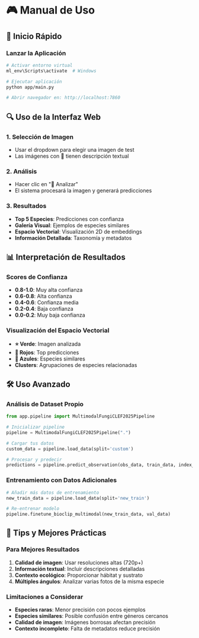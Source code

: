 # 🎮 Manual de Uso

## 🚀 Inicio Rápido

### Lanzar la Aplicación
```bash
# Activar entorno virtual
ml_env\Scripts\activate  # Windows

# Ejecutar aplicación
python app/main.py

# Abrir navegador en: http://localhost:7860
```

## 🔍 Uso de la Interfaz Web

### 1. Selección de Imagen
- Usar el dropdown para elegir una imagen de test
- Las imágenes con 📝 tienen descripción textual

### 2. Análisis
- Hacer clic en "🔮 Analizar"
- El sistema procesará la imagen y generará predicciones

### 3. Resultados
- **Top 5 Especies**: Predicciones con confianza
- **Galería Visual**: Ejemplos de especies similares  
- **Espacio Vectorial**: Visualización 2D de embeddings
- **Información Detallada**: Taxonomía y metadatos

## 📊 Interpretación de Resultados

### Scores de Confianza
- **0.8-1.0**: Muy alta confianza
- **0.6-0.8**: Alta confianza  
- **0.4-0.6**: Confianza media
- **0.2-0.4**: Baja confianza
- **0.0-0.2**: Muy baja confianza

### Visualización del Espacio Vectorial
- **⭐ Verde**: Imagen analizada
- **🔴 Rojos**: Top predicciones
- **🔵 Azules**: Especies similares
- **Clusters**: Agrupaciones de especies relacionadas

## 🛠️ Uso Avanzado

### Análisis de Dataset Propio
```python
from app.pipeline import MultimodalFungiCLEF2025Pipeline

# Inicializar pipeline
pipeline = MultimodalFungiCLEF2025Pipeline(".")

# Cargar tus datos
custom_data = pipeline.load_data(split='custom')

# Procesar y predecir
predictions = pipeline.predict_observation(obs_data, train_data, index_data)
```

### Entrenamiento con Datos Adicionales
```python
# Añadir más datos de entrenamiento
new_train_data = pipeline.load_data(split='new_train')

# Re-entrenar modelo
pipeline.finetune_bioclip_multimodal(new_train_data, val_data)
```

## 🎯 Tips y Mejores Prácticas

### Para Mejores Resultados
1. **Calidad de imagen**: Usar resoluciones altas (720p+)
2. **Información textual**: Incluir descripciones detalladas
3. **Contexto ecológico**: Proporcionar hábitat y sustrato
4. **Múltiples ángulos**: Analizar varias fotos de la misma especie

### Limitaciones a Considerar
- **Especies raras**: Menor precisión con pocos ejemplos
- **Especies similares**: Posible confusión entre géneros cercanos
- **Calidad de imagen**: Imágenes borrosas afectan precisión
- **Contexto incompleto**: Falta de metadatos reduce precisión

